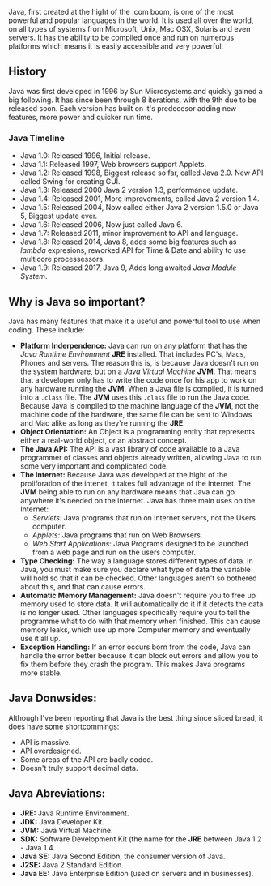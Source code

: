 Java, first created at the hight of the .com boom, is one of the most powerful and popular languages in the world. It is used all over the world, on all types of systems from Microsoft, Unix, Mac OSX, Solaris and even servers. It has the ability to be compiled once and run on numerous platforms which means it is easily accessible and very powerful.

## History
Java was first developed in 1996 by Sun Microsystems and quickly gained a big following. It has since been through 8 iterations, with the 9th due to be released soon. Each version has built on it's predecesor adding new features, more power and quicker run time.

### Java Timeline

  * Java 1.0: Released 1996, Initial release.
  * Java 1.1: Released 1997, Web browsers support Applets.
  * Java 1.2: Released 1998, Biggest release so far, called Java 2.0. New API called Swing for creating GUI.
  * Java 1.3: Released 2000 Java 2 version 1.3, performance update.
  * Java 1.4: Released 2001, More improvements, called Java 2 version 1.4.
  * Java 1.5: Released 2004, Now called either Java 2 version 1.5.0 or Java 5, Biggest update ever.
  * Java 1.6: Released 2006, Now just called Java 6.
  * Java 1.7: Released 2011, minor improvement to API and language.
  * Java 1.8: Released 2014, Java 8, adds some big features such as *lambda* expresions, reworked API for Time & Date and ability to use multicore processessors.
  * Java 1.9: Released 2017, Java 9, Adds long awaited *Java Module System*.

## Why is Java so important?

Java has many features that make it a useful and powerful tool to use when coding. These include:

  * **Platform Inderpendence:** Java can run on any platform that has the *Java Runtime Environment* **JRE** installed. That includes PC's, Macs, Phones and servers. The reason this is, is because Java doesn't run on the system hardware, but on a *Java Virtual Machine* **JVM**. That means that a developer only has to write the code once for his app to work on any hardware running the **JVM**. When a Java file is compiled, it is turned into a `.class` file. The **JVM** uses this `.class` file to run the Java code. Because Java is compiled to the machine language of the **JVM**, not the machine code of the hardware, the same file can be sent to Windows and Mac alike as long as they're running the **JRE**.
  * **Object Orientation:** An Object is a programming entity that represents either a real-world object, or an abstract concept.
  * **The Java API:** The API is a vast library of code available to a Java programmer of classes and objects already written, allowing Java to run some very important and complicated code. 
  * **The Internet:** Because Java was developed at the hight of the proliforation of the intenet, it takes full advantage of the internet. The **JVM** being able to run on any hardware means that Java can go anywhere it's needed on the internet. Java has three main uses on the Internet:
      * *Servlets:* Java programs that run on Internet servers, not the Users computer.
      * *Applets:* Java programs that run on Web Browsers.
      * *Web Start Applications*: Java Programs designed to be launched from a web page and run on the users computer.
  * **Type Checking:** The way a language stores different types of data. In Java, you must make sure you declare what type of data the variable will hold so that it can be checked. Other languages aren't so bothered about this, and that can cause errors.
  * **Automatic Memory Management:** Java doesn't require you to free up memory used to store data. It will automatically do it if it detects the data is no longer used. Other languages specifically require you to tell the programme what to do with that memory when finished. This can cause memory leaks, which use up more Computer memory and eventually use it all up.
  * **Exception Handling:** If an error occurs born from the code, Java can handle the error better because it can block out errors and allow you to fix them before they crash the program. This makes Java programs more stable.

## Java Donwsides:

Although I've been reporting that Java is the best thing since sliced bread, it does have some shortcommings:
  * API is massive.
  * API overdesigned.
  * Some areas of the API are badly coded.
  * Doesn't truly support decimal data.

## Java Abreviations:
* **JRE:** Java Runtime Environment.
* **JDK:** Java Developer Kit.
* **JVM:** Java Virtual Machine.
* **SDK:** Software Development Kit (the name for the **JRE** between Java 1.2 - Java 1.4.
* **Java SE:** Java Second Edition, the consumer version of Java.
* **J2SE:** Java 2 Standard Edition.
* **Java EE:** Java Enterprise Edition (used on servers and in businesses).